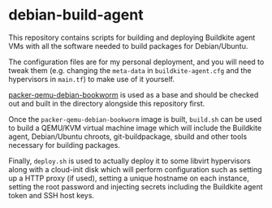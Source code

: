 # debian-build-agent

This repository contains scripts for building and deploying Buildkite agent VMs with all the software needed to build packages for Debian/Ubuntu.

The configuration files are for my personal deployment, and you will need to tweak them (e.g. changing the `meta-data` in `buildkite-agent.cfg` and the hypervisors in `main.tf`) to make use of it yourself.

[packer-qemu-debian-bookworm](https://github.com/solemnwarning/packer-qemu-debian-bookworm) is used as a base and should be checked out and built in the directory alongside this repository first.

Once the `packer-qemu-debian-bookworm` image is built, `build.sh` can be used to build a QEMU/KVM virtual machine image which will include the Buildkite agent, Debian/Ubuntu chroots, git-buildpackage, sbuild and other tools necessary for building packages.

Finally, `deploy.sh` is used to actually deploy it to some libvirt hypervisors along with a cloud-init disk which will perform configuration such as setting up a HTTP proxy (if used), setting a unique hostname on each instance, setting the root password and injecting secrets including the Buildkite agent token and SSH host keys.
